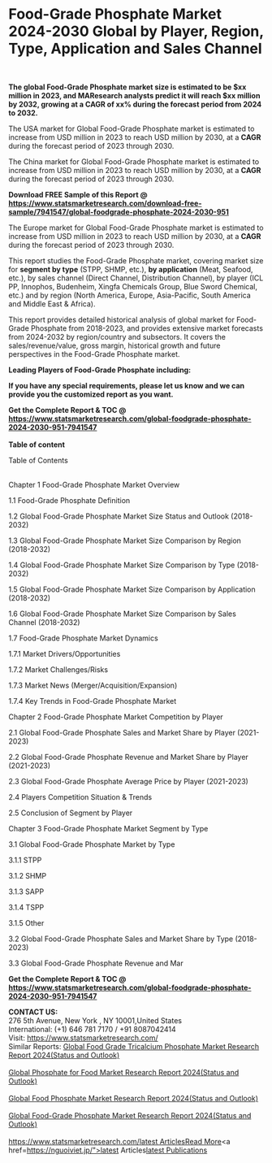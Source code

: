 <h1>Food-Grade Phosphate Market 2024-2030 Global by Player, Region, Type, Application and Sales Channel</h1><br/><p><strong>The global Food-Grade Phosphate market size is estimated to be $xx million in 2023, and MAResearch analysts predict it will reach $xx million by 2032, growing at a <strong>CAGR</strong> of xx% during the forecast period from 2024 to 2032.</strong></p><p>The USA market for Global Food-Grade Phosphate market is estimated to increase from USD million in 2023 to reach USD million by 2030, at a <strong>CAGR</strong> during the forecast period of 2023 through 2030.</p><p>The China market for Global Food-Grade Phosphate market is estimated to increase from USD million in 2023 to reach USD million by 2030, at a <strong>CAGR</strong> during the forecast period of 2023 through 2030.</p><p><strong>Download FREE Sample of this Report @ <a href="https://www.statsmarketresearch.com/download-free-sample/7941547/global-foodgrade-phosphate-2024-2030-951">https://www.statsmarketresearch.com/download-free-sample/7941547/global-foodgrade-phosphate-2024-2030-951</a></strong></p><p>The Europe market for Global Food-Grade Phosphate market is estimated to increase from USD million in 2023 to reach USD million by 2030, at a <strong>CAGR</strong> during the forecast period of 2023 through 2030.</p><p>This report studies the Food-Grade Phosphate market, covering market size for <strong>segment by type</strong> (STPP, SHMP, etc.), <strong>by application</strong> (Meat, Seafood, etc.), by sales channel (Direct Channel, Distribution Channel), by player (ICL PP, Innophos, Budenheim, Xingfa Chemicals Group, Blue Sword Chemical, etc.) and by region (North America, Europe, Asia-Pacific, South America and Middle East & Africa).</p><p>This report provides detailed historical analysis of global market for Food-Grade Phosphate from 2018-2023, and provides extensive market forecasts from 2024-2032 by region/country and subsectors. It covers the sales/revenue/value, gross margin, historical growth and future perspectives in the Food-Grade Phosphate market.</p><p><strong>Leading Players of Food-Grade Phosphate including:</strong></p><p><strong>If you have any special requirements, please let us know and we can provide you the customized report as you want.</strong></p><div><b>Get the Complete Report & TOC @ <a href="https://www.statsmarketresearch.com/global-foodgrade-phosphate-2024-2030-951-7941547">https://www.statsmarketresearch.com/global-foodgrade-phosphate-2024-2030-951-7941547</a></b></div><br><b>Table of content</b><p>Table of Contents<br />
 
 <br />
 
 Chapter 1 Food-Grade Phosphate Market Overview<br />
 
  1.1 Food-Grade Phosphate Definition<br />
 
  1.2 Global Food-Grade Phosphate Market Size Status and Outlook (2018-2032)<br />
 
  1.3 Global Food-Grade Phosphate Market Size Comparison by Region (2018-2032)<br />
 
  1.4 Global Food-Grade Phosphate Market Size Comparison by Type (2018-2032)<br />
 
  1.5 Global Food-Grade Phosphate Market Size Comparison by Application (2018-2032)<br />
 
  1.6 Global Food-Grade Phosphate Market Size Comparison by Sales Channel (2018-2032)<br />
 
  1.7 Food-Grade Phosphate Market Dynamics<br />
 
  1.7.1 Market Drivers/Opportunities<br />
 
  1.7.2 Market Challenges/Risks<br />
 
  1.7.3 Market News (Merger/Acquisition/Expansion)<br />
 
  1.7.4 Key Trends in Food-Grade Phosphate Market<br />
 
 Chapter 2 Food-Grade Phosphate Market Competition by Player<br />
 
  2.1 Global Food-Grade Phosphate Sales and Market Share by Player (2021-2023)<br />
 
  2.2 Global Food-Grade Phosphate Revenue and Market Share by Player (2021-2023)<br />
 
  2.3 Global Food-Grade Phosphate Average Price by Player (2021-2023)<br />
 
  2.4 Players Competition Situation & Trends<br />
 
  2.5 Conclusion of Segment by Player<br />
 
 Chapter 3 Food-Grade Phosphate Market Segment by Type<br />
 
  3.1 Global Food-Grade Phosphate Market by Type<br />
 
  3.1.1 STPP<br />
 
  3.1.2 SHMP<br />
 
  3.1.3 SAPP<br />
 
  3.1.4 TSPP<br />
 
  3.1.5 Other<br />
 
  3.2 Global Food-Grade Phosphate Sales and Market Share by Type (2018-2023)<br />
 
  3.3 Global Food-Grade Phosphate Revenue and Mar<br><div><b>Get the Complete Report & TOC @ <a href="https://www.statsmarketresearch.com/global-foodgrade-phosphate-2024-2030-951-7941547">https://www.statsmarketresearch.com/global-foodgrade-phosphate-2024-2030-951-7941547</a></b></div></p> <b>CONTACT US:</b><br>276 5th Avenue, New York , NY 10001,United States<br>International: (+1) 646 781 7170 / +91 8087042414<br>Visit: <a href="https://www.statsmarketresearch.com/">https://www.statsmarketresearch.com/</a><br>Similar Reports: <a href="https://www.statsmarketresearch.com/global-foodgrade-phosphate-2024-2030-951-7941547">Global Food Grade Tricalcium Phosphate Market Research Report 2024(Status and Outlook)</a><br/><br/><a href="https://www.statsmarketresearch.com/global-foodgrade-phosphate-2024-2030-951-7941547">Global Phosphate for Food Market Research Report 2024(Status and Outlook)</a><br/><br/><a href="https://www.statsmarketresearch.com/global-foodgrade-phosphate-2024-2030-951-7941547">Global Food Phosphate Market Research Report 2024(Status and Outlook)</a><br/><br/><a href="https://www.statsmarketresearch.com/global-foodgrade-phosphate-2024-2030-951-7941547">Global Food-Grade Phosphate Market Research Report 2024(Status and Outlook)</a><br/><br/><a href="https://gyeongbokgung.com">https://www.statsmarketresearch.com/</a><a href="https://hallyeomaritime.com">latest Articles</a><a href="https://jingwansa.com">Read More</a><a href=https://nguoiviet.jp/">latest Articles</a><a href="https://www.intelmarketresearch.com/">latest Publications</a>